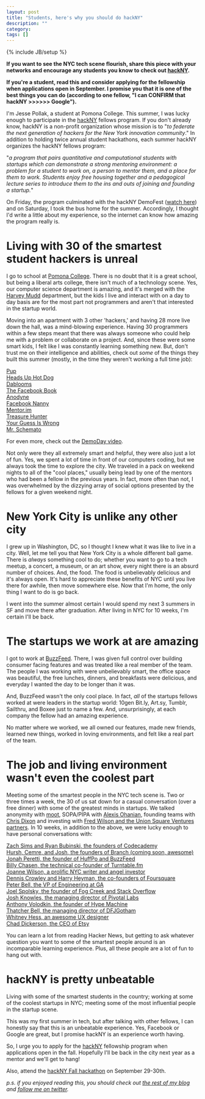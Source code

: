```yaml
---
layout: post
title: "Students, here's why you should do hackNY"
description: ""
category: 
tags: []
---
```

{% include JB/setup %}

**If you want to see the NYC tech scene flourish, share this piece with your networks and encourage any students you know to check out [hackNY](http://hackny.org).**

**If you're a student, read this and consider applying for the fellowship when applications open in September. I promise you that it is one of the best things you can do (according to one fellow, "I can CONFIRM that hackNY >>>>>> Google").**

I'm Jesse Pollak, a student at Pomona College. This summer, I was lucky enough to participate in the [hackNY](http://hackny.org/a/) fellows program. If you don't already know, hackNY is a non-profit organization whose mission is to "*to federate the next generation of hackers for the New York innovation community*." In addition to holding twice annual student hackathons, each summer hackNY organizes the hackNY fellows program:

"*a program that pairs quantitative and computational students with startups which can demonstrate a strong mentoring environment: a problem for a student to work on, a person to mentor them, and a place for them to work. Students enjoy free housing together and a pedagogical lecture series to introduce them to the ins and outs of joining and founding a startup.*"

On Friday, the program culminated with the hackNY DemoFest ([watch here](http://new.livestream.com/hackNYlive/demofest2012/)) and on Saturday, I took the bus home for the summer. Accordingly, I thought I'd write a little about my experience, so the internet can know how amazing the program really is. 

# Living with 30 of the smartest student hackers is unreal

I go to school at [Pomona College](http://pomona.edu). There is no doubt that it is a great school, but being a liberal arts college, there isn't much of a technology scene. Yes, our computer science department is amazing, and it's merged with the [Harvey Mudd](http://www.hmc.edu) department, but the kids I live and interact with on a day to day basis are for the most part not programmers and aren't that interested in the startup world.

Moving into an apartment with 3 other 'hackers,' and having 28 more live down the hall, was a mind-blowing experience. Having 30 programmers within a few steps meant that there was always someone who could help me with a problem or collaborate on a project. And, since these were some smart kids, I felt like I was constantly learning something new. But, don't trust me on their intelligence and abilities, check out *some* of the things they built this summer (mostly, in the time they weren't working a full time job):

[Pup](http://dtdg.co/get-pup)  
[Heads Up Hot Dog](http://emmettbutler.com/headsup/)  
[Dablooms](https://github.com/bitly/dablooms)  
[The Facebook Book](http://hackaday.com/2012/07/30/hackathon-results-in-the-facebook-book/)  
[Anodyne](http://www.anodynegame.com)  
[Facebook Nanny](http://bit.ly/FacebookNanny)   
[Mentor.im](http://mentor.im)  
[Treasure Hunter](http://amazonspider.herokuapp.com)  
[Your Guess Is Wrong](http://yourguessiswrong.phpfogapp.com)  
[Mr. Schemato](http://hack.parsely.com)  

For even more, check out the [DemoDay video](http://new.livestream.com/hackNYlive/demofest2012/).

Not only were they all extremely smart and helpful, they were also just a lot of fun. Yes, we spent a lot of time in front of our computers coding, but we always took the time to explore the city. We traveled in a pack on weekend nights to all of the "cool places," usually being lead by one of the mentors who had been a fellow in the previous years. In fact, more often than not, I was overwhelmed by the dizzying array of social options presented by the fellows for a given weekend night.

# New York City is unlike any other city

I grew up in Washington, DC, so I thought I knew what it was like to live in a city. Well, let me tell you that New York City is a whole different ball game. There is *always* something cool to do; whether you want to go to a tech meetup, a concert, a museum, or an art show, every night there is an absurd number of choices. And, the food. The food is unbelievably delicious and it's always open. It's hard to appreciate these benefits of NYC until you live there for awhile, then move somewhere else. Now that I'm home, the only thing I want to do is go back. 

I went into the summer almost certain I would spend my next 3 summers in SF and move there after graduation. After living in NYC for 10 weeks, I'm certain I'll be back.

# The startups we work at are amazing

I got to work at [BuzzFeed](http://buzzfeed.com). There, I was given full control over building consumer facing features and was treated like a real member of the team. The people I was working with were unbelievably smart, the office space was beautiful, the free lunches, dinners, and breakfasts were delicious, and everyday I wanted the day to be longer than it was.

And, BuzzFeed wasn't the only cool place. In fact, *all* of the startups fellows worked at were leaders in the startup world: 10gen Bit.ly, Art.sy, Tumblr, Sailthru, and Boxee just to name a few. And, unsurprisingly, at each company the fellow had an amazing experience. 

No matter where we worked, we all owned our features, made new friends, learned new things, worked in loving environments, and felt like a real part of the team.

# The job and living environment wasn't even the coolest part

Meeting some of the smartest people in the NYC tech scene is. Two or three times a week, the 30 of us sat down for a casual conversation (over a free dinner) with some of the greatest minds in startups. We talked anonymity with [moot](http://en.wikipedia.org/wiki/Christopher_Poole), SOPA/PIPA with [Alexis Ohanian](http://en.wikipedia.org/wiki/Alexis_Ohanian), founding teams with [Chris Dixon](http://cdixon.org) and investing with [Fred Wilson and the Union Square Ventures partners](http://www.usv.com). In 10 weeks, in addition to the above, we were lucky enough to have personal conversations with:

[Zach Sims and Ryan Bubinski, the founders of Codecademy](http://codecademy)  
[Hursh, Cemre, and Josh, the founders of Branch (coming soon, awesome)](http://branch.com)  
[Jonah Peretti, the founder of HuffPo and BuzzFeed](http://en.wikipedia.org/wiki/Jonah_Peretti)  
[Billy Chasen, the technical co-founder of Turntable.fm](https://twitter.com/billychasen/)  
[Joanne Wilson, a prolific NYC writer and angel investor](http://www.gothamgal.com)  
[Dennis Crowley and Harry Heyman, the co-founders of Foursquare](http://foursquare.com)  
[Peter Bell, the VP of Engineering at GA](https://es.twitter.com/PeterBell)  
[Joel Spolsky, the founder of Fog Creek and Stack Overflow](http://www.joelonsoftware.com)  
[Josh Knowles, the managing director of Pivotal Labs](http://joshknowles.com)  
[Anthony Volodkin, the founder of Hype Machine](http://hypem.com)  
[Thatcher Bell, the managing director of DFJGotham](http://www.dfjgotham.com/bio_thatcher.html)  
[Whitney Hess, an awesome UX designer](http://jessepollak.me/2012/07/17/a-developers-framework-for-ux-design/)  
[Chad Dickerson, the CEO of Etsy](https://twitter.com/chaddickerson/)  

You can learn a lot from reading Hacker News, but getting to ask whatever question you want to some of the smartest people around is an incomparable learning experience. Plus, all these people are a lot of fun to hang out with.

# hackNY is pretty unbeatable

Living with some of the smartest students in the country; working at some of the coolest startups in NYC; meeting some of the most influential people in the startup scene. 

This was my first summer in tech, but after talking with other fellows, I can honestly say that this is an unbeatable experience. Yes, Facebook or Google are great, but I promise hackNY is an experience worth having.

So, I urge you to apply for the [hackNY](http://hackny.org) fellowship program when applications open in the fall. Hopefully I'll be back in the city next year as a mentor and we'll get to hang!

Also, attend the [hackNY Fall hackathon](http://hackny.org/a/2012/07/it-is-on-save-sept-29-30-2012-for-the-fall-2012-hackny-student-hackathon/) on September 29-30th.

*p.s. if you enjoyed reading this, you should check out [the rest of my blog](http://jessepollak.me) and [follow me on twitter](http://twitter.com/jessepollak).*